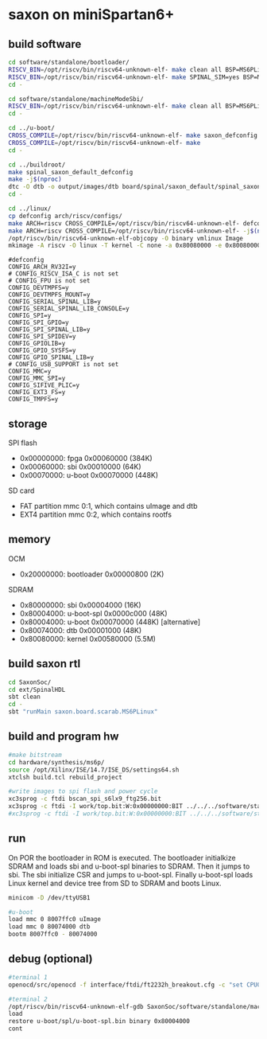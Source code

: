 # saxon on miniSpartan6+

## build software

```sh
cd software/standalone/bootloader/
RISCV_BIN=/opt/riscv/bin/riscv64-unknown-elf- make clean all BSP=MS6PLinux
RISCV_BIN=/opt/riscv/bin/riscv64-unknown-elf- make SPINAL_SIM=yes BSP=MS6PLinux
cd -

cd software/standalone/machineModeSbi/
RISCV_BIN=/opt/riscv/bin/riscv64-unknown-elf- make clean all BSP=MS6PLinux
cd -

cd ../u-boot/
CROSS_COMPILE=/opt/riscv/bin/riscv64-unknown-elf- make saxon_defconfig
CROSS_COMPILE=/opt/riscv/bin/riscv64-unknown-elf- make
cd -

cd ../buildroot/
make spinal_saxon_default_defconfig
make -j$(nproc)
dtc -O dtb -o output/images/dtb board/spinal/saxon_default/spinal_saxon_ms6p.dts
cd -

cd ../linux/
cp defconfig arch/riscv/configs/
make ARCH=riscv CROSS_COMPILE=/opt/riscv/bin/riscv64-unknown-elf- defconfig
make ARCH=riscv CROSS_COMPILE=/opt/riscv/bin/riscv64-unknown-elf- -j$(nproc)
/opt/riscv/bin/riscv64-unknown-elf-objcopy -O binary vmlinux Image
mkimage -A riscv -O linux -T kernel -C none -a 0x80080000 -e 0x80080000 -n Linux -d Image uImage
```

```
#defconfig
CONFIG_ARCH_RV32I=y
# CONFIG_RISCV_ISA_C is not set
# CONFIG_FPU is not set
CONFIG_DEVTMPFS=y
CONFIG_DEVTMPFS_MOUNT=y
CONFIG_SERIAL_SPINAL_LIB=y
CONFIG_SERIAL_SPINAL_LIB_CONSOLE=y
CONFIG_SPI=y
CONFIG_SPI_GPIO=y
CONFIG_SPI_SPINAL_LIB=y
CONFIG_SPI_SPIDEV=y
CONFIG_GPIOLIB=y
CONFIG_GPIO_SYSFS=y
CONFIG_GPIO_SPINAL_LIB=y
# CONFIG_USB_SUPPORT is not set
CONFIG_MMC=y
CONFIG_MMC_SPI=y
CONFIG_SIFIVE_PLIC=y
CONFIG_EXT3_FS=y
CONFIG_TMPFS=y
```

## storage

SPI flash
 - 0x00000000: fpga 0x00060000 (384K)
 - 0x00060000: sbi 0x00010000 (64K)
 - 0x00070000: u-boot 0x00070000 (448K)

SD card
 - FAT partition mmc 0:1, which contains uImage and dtb
 - EXT4 partition mmc 0:2, which contains rootfs

## memory

OCM
 - 0x20000000: bootloader 0x00000800 (2K)

SDRAM
 - 0x80000000: sbi 0x00004000 (16K)
 - 0x80004000: u-boot-spl 0x0000c000 (48K)
 - 0x80004000: u-boot 0x00070000 (448K) [alternative]
 - 0x80074000: dtb 0x00001000 (48K)
 - 0x80080000: kernel 0x00580000 (5.5M)

## build saxon rtl

```sh
cd SaxonSoc/
cd ext/SpinalHDL
sbt clean
cd -
sbt "runMain saxon.board.scarab.MS6PLinux"
```

## build and program hw

```sh
#make bitstream
cd hardware/synthesis/ms6p/
source /opt/Xilinx/ISE/14.7/ISE_DS/settings64.sh
xtclsh build.tcl rebuild_project

#write images to spi flash and power cycle
xc3sprog -c ftdi bscan_spi_s6lx9_ftg256.bit
xc3sprog -c ftdi -I work/top.bit:W:0x00000000:BIT ../../../software/standalone/machineModeSbi/build/machineModeSbi.bin:W:0x00060000:BIN ../../../../u-boot/spl/u-boot-spl.bin:W:0x00070000:BIN
#xc3sprog -c ftdi -I work/top.bit:W:0x00000000:BIT ../../../software/standalone/machineModeSbi/build/machineModeSbi.bin:W:0x00060000:BIN ../../../../u-boot/u-boot.bin:W:0x00070000:BIN
```

## run

On POR the bootloader in ROM is executed. The bootloader initialkize SDRAM and loads sbi and u-boot-spl binaries to SDRAM. Then it jumps to sbi. The sbi initialize CSR and jumps to u-boot-spl. Finally u-boot-spl loads Linux kernel and device tree from SD to SDRAM and boots Linux.

```sh
minicom -D /dev/ttyUSB1

#u-boot
load mmc 0 8007ffc0 uImage
load mmc 0 80074000 dtb
bootm 8007ffc0 - 80074000
```

## debug (optional)

```sh
#terminal 1
openocd/src/openocd -f interface/ftdi/ft2232h_breakout.cfg -c "set CPU0_YAML $PWD/SaxonSoc/cpu0.yaml" -f target/saxon.cfg -s openocd/tcl

#terminal 2
/opt/riscv/bin/riscv64-unknown-elf-gdb SaxonSoc/software/standalone/machineModeSbi/build/machineModeSbi.elf --eval-command "target remote :3333"
load
restore u-boot/spl/u-boot-spl.bin binary 0x80004000
cont
```
